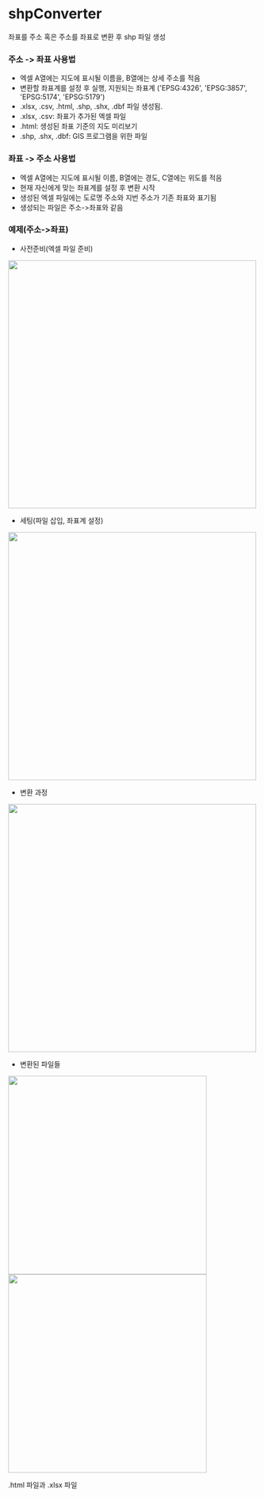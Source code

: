 # shpConverter
좌표를 주소 혹은 주소를 좌표로 변환 후 shp 파일 생성

### 주소 -> 좌표 사용법
* 엑셀 A열에는 지도에 표시될 이름을, B열에는 상세 주소를 적음
* 변환할 좌표계를 설정 후 실행, 지원되는 좌표계 ('EPSG:4326', 'EPSG:3857', 'EPSG:5174', 'EPSG:5179')
* .xlsx, .csv, .html, .shp, .shx, .dbf 파일 생성됨.
* .xlsx, .csv: 좌표가 추가된 엑셀 파일
* .html: 생성된 좌표 기준의 지도 미리보기
* .shp, .shx, .dbf: GIS 프로그램을 위한 파일

### 좌표 -> 주소 사용법
* 엑셀 A열에는 지도에 표시될 이름, B열에는 경도, C열에는 위도를 적음
* 현재 자신에게 맞는 좌표계를 설정 후 변환 시작
* 생성된 엑셀 파일에는 도로명 주소와 지번 주소가 기존 좌표와 표기됨
* 생성되는 파일은 주소->좌표와 같음

### 예제(주소->좌표)
* 사전준비(엑셀 파일 준비)
<img width="500" src=https://user-images.githubusercontent.com/59993347/72675798-df298100-3acc-11ea-91d5-bad37a8b9b6c.png>


* 세팅(파일 삽입, 좌표계 설정)
<img width="500" src=https://user-images.githubusercontent.com/59993347/72675789-c8832a00-3acc-11ea-86c3-9844c23355dc.png>


* 변환 과정
<img width="500" src=https://user-images.githubusercontent.com/59993347/72675793-d769dc80-3acc-11ea-8b85-fe264b39972d.png>


* 변환된 파일들
<div>
  <img width="400" src=https://user-images.githubusercontent.com/59993347/72675796-da64cd00-3acc-11ea-8955-a3163523e696.png>
  <img width="400" src=https://user-images.githubusercontent.com/59993347/72675794-d933a000-3acc-11ea-94a7-8ddb72b7dd2f.png>
 </div>
 
 .html 파일과 .xlsx 파일


